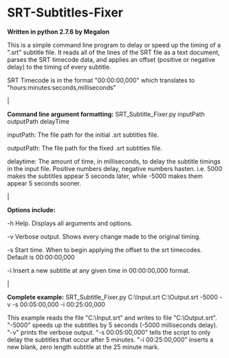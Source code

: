 SRT-Subtitles-Fixer
===================

<b>Written in python 2.7.6 by Megalon</b>

This is a simple command line program to delay or speed up the timing of a ".srt" subtitle file.
It reads all of the lines of the SRT file as a text document, parses the SRT timecode data, and applies
an offset (positive or negative delay) to the timing of every subtitle.

SRT Timecode is in the format "00:00:00,000" which translates to "hours:minutes:seconds,milliseconds"

|

<b>Command line argument formatting:</b> SRT_Subtitle_Fixer.py inputPath outputPath delayTime

inputPath: The file path for the initial .srt subtitles file.

outputPath: The file path for the fixed .srt subtitles file.

delaytime: The amount of time, in milliseconds, to delay the subtitle timings in the input file. Positive numbers delay, negative numbers hasten. i.e. 5000 makes the subtitles appear 5 seconds later, while -5000 makes them appear 5 seconds sooner.

|

<b>Options include:</b>

-h    Help. Displays all arguments and options.

-v    Verbose output. Shows every change made to the original timing.

-s    Start time. When to begin applying the offset to the srt timecodes. Default is 00:00:00,000

-i    Insert a new subtitle at any given time in 00:00:00,000 format.

|

<b>Complete example:</b> SRT_Subtitle_Fixer.py C:\Input.srt C:\Output.srt -5000 -v -s 00:05:00,000 -i 00:25:00,000

This example reads the file "C:\Input.srt" and writes to file "C:\Output.srt". "-5000" speeds up the subtitles by 5 seconds (-5000 milliseconds delay). "-v" prints the verbose output. "-s 00:05:00,000" tells the script to only delay the subtitles that occur after 5 minutes. "-i 00:25:00,000" inserts a new blank, zero length subtitle at the 25 minute mark.
